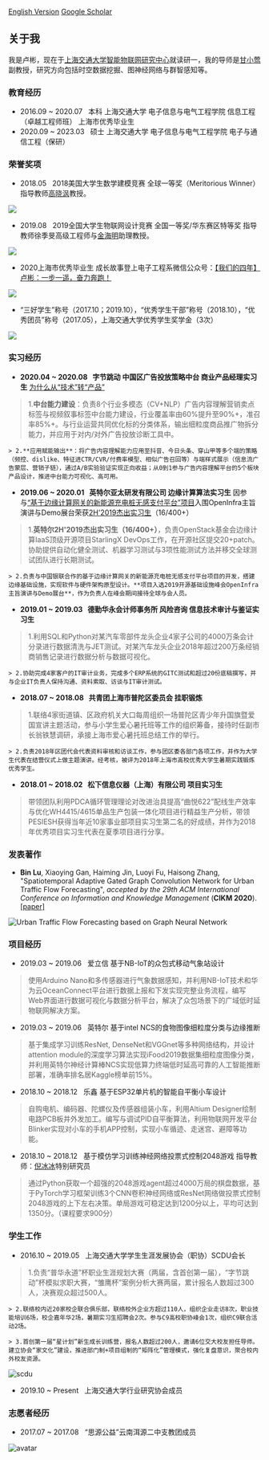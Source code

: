 [English Version](../.) [Google Scholar](https://scholar.google.com/citations?user=HsI7HPoAAAAJ&hl=zh-CN&oi=sra)

## 关于我

我是卢彬，现在于[上海交通大学](http://sjtu.edu.cn/)[智能物联网研究中心](http://iiot.sjtu.edu.cn/)就读研一，我的导师是[甘小莺](http://iwct.sjtu.edu.cn/Personal/xygan/index.htm)副教授，研究方向包括时空数据挖掘、图神经网络与群智感知等。

### 教育经历
- 2016.09 ~ 2020.07 &nbsp; 本科 上海交通大学 电子信息与电气工程学院 信息工程（卓越工程师班） 上海市优秀毕业生
- 2020.09 ~ 2023.03 &nbsp; 硕士 上海交通大学 电子信息与电气工程学院 电子与通信工程（保研）

### 荣誉奖项
- 2018.05 &nbsp; 2018美国大学生数学建模竞赛 全球一等奖（Meritorious Winner） 指导教师[高晓沨](http://www.cs.sjtu.edu.cn/~gao-xf/)教授。

![](./images/mcm2018.jpg)
- 2019.08 &nbsp; 2019全国大学生物联网设计竞赛 全国一等奖/华东赛区特等奖 指导教师徐季旻高级工程师与[金海明](http://jhc.sjtu.edu.cn/~haimingjin/)助理教授。

![](./images/iot_contest.jpg)
- 2020上海市优秀毕业生 成长故事登上电子工程系微信公众号：[【我们的四年】卢彬：一步一遥，奋力奔跑！](https://mp.weixin.qq.com/s/B_4YIu3GbaOZ2MFFFHhpzg)

![](./images/sh_graduate.jpg)
- “三好学生”称号（2017.10；2019.10），“优秀学生干部”称号（2018.10），“优秀团员”称号（2017.05），上海交通大学优秀学生奖学金（3次）

![](./images/honor.jpg)

### 实习经历
- **2020.04 ~ 2020.08 &nbsp; 字节跳动 中国区广告投放策略中台 商业产品经理实习生** [为什么从“技术”转“产品”](why_rd2pm.html)
> 1.**中台能力建设**：负责8个行业多模态（CV+NLP）广告内容理解营销卖点标签与视频叙事标签中台能力建设，行业覆盖率由60%提升至90%+，准召率85%+。与行业运营共同优化标的分类体系，输出细粒度商品推广物拆分能力，并应用于对内/对外广告投放诊断工具中。

	> 2.**应用赋能输出**：将广告内容理解能力应用至抖音、今日头条、穿山甲等多个端的策略（频控、dislike、特征进CTR/CVR/付费率模型、相似广告召回等）与端样式展示（信息流广告蒙层、营销子链），通过A/B实验验证实现正向收益；从0到1参与广告内容理解平台的5个板块产品设计，推进中台能力可视化、高可用。
- **2019.06 ~ 2020.01 &nbsp; 英特尔亚太研发有限公司 边缘计算算法实习生** 因参与[“基于边缘计算网关的新能源充电桩无感支付平台”项目](https://www.linkedin.com/feed/update/urn:li:activity:6597420430355718144/)入围OpenInfra主旨演讲与Demo展台荣获[2H'2019杰出实习生](https://www.linkedin.com/feed/update/urn:li:activity:6606044330564128768/)（16/400+）
> 1.**英特尔2H'2019杰出实习生（16/400+）**，负责OpenStack基金会边缘计算IaaS顶级开源项目StarlingX DevOps工作，在开源社区提交20+patch。协助提供自动化健全测试、机器学习测试与3项性能测试方法并移交全球测试团队进行长期测试。

	> 2.负责与中国银联合作的基于边缘计算网关的新能源充电桩无感支付平台项目的开发，搭建边缘基础设施，实现软件与硬件架构原型设计。**项目入选2019开源基础设施峰会OpenInfra主旨演讲与Demo展台**，作为负责人在峰会期间接待全球与会人员。
- **2019.01 ~ 2019.03 &nbsp; 德勤华永会计师事务所 风险咨询 信息技术审计与鉴证实习生**
> 1.利用SQL和Python对某汽车零部件龙头企业4家子公司的4000万条会计分录进行数据清洗与JET测试。对某汽车龙头企业2018年超过200万条经销商销售记录进行数据分析与数据可视化。

	> 2.协助完成4家客户的IT审计业务，完成多个ERP系统的GITC测试和超过20份底稿撰写，并与企业IT负责人保持沟通、资料索取、访谈与IT审计测试。
- **2018.07 ~ 2018.08 &nbsp; 共青团上海市普陀区委员会 挂职锻炼**
> 1.联络4家街道镇、区政府机关大口每周组织一场普陀区青少年升国旗暨爱国宣讲主题活动，参与小学生爱心暑托班等工作的组织筹备，接待时任副市长翁铁慧调研，承接上海市爱心暑托班总结工作的举行。

	> 2.负责2018年区团代会代表资料审核和访谈工作，参与团区委各部门各项工作，并作为大学生代表在结营仪式上做主题演讲。经考核，被评为2018年上海市高校优秀大学生暑期实践锻炼优秀学生。
- **2018.01 ~ 2018.02 &nbsp; 松下信息仪器（上海）有限公司 项目实习生**
> 带领团队利用PDCA循环管理理论对改进治具提高“曲悦622”配线生产效率与优化WH4415/4615单品生产包装一体化项目进行精益生产分析，带领PESIESH获得当年近10家事业部项目实习生第二名的好成绩，并作为2018年优秀项目实习生代表在夏季项目进行分享。

### 发表著作
- **Bin Lu**, Xiaoying Gan, Haiming Jin, Luoyi Fu, Haisong Zhang, "Spatiotemporal Adaptive Gated Graph Convolution Network for Urban Traffic Flow Forecasting", *accepted by the 29th ACM International Conference on Information and Knowledge Management* (**CIKM 2020**). [\[paper\]](https://dl.acm.org/doi/10.1145/3340531.3411894)

![Urban Traffic Flow Forecasting based on Graph Neural Network](../images/ag_gcn.png)

### 项目经历
- 2019.03 ~ 2019.06 &nbsp; 爱立信 基于NB-IoT的众包式移动气象站设计
> 使用Arduino Nano和多传感器进行气象数据感知，并利用NB-IoT技术和华为云OceanConnect平台进行数据上报和下发实现完整业务流程，编写Web界面进行数据可视化与数据分析平台，解决了众包场景下的广域低时延物联网解决方案。
- 2019.03 ~ 2019.06 &nbsp; 英特尔 基于intel NCS的食物图像细粒度分类与边缘推断
> 基于集成学习训练ResNet, DenseNet和VGGnet等多种网络结构，并设计attention module的深度学习算法实现iFood2019数据集细粒度图像分类，并利用英特尔神经计算棒NCS实现低算力终端低时延高可靠的人工智能推断部署，准确率排名居Kaggle榜单前15%。
- 2018.10 ~ 2018.12 &nbsp; 乐鑫   基于ESP32单片机的智能自平衡小车设计
> 自购电机、编码器、陀螺仪及传感器组装小车，利用Altium Designer绘制电路PCB板并外发加工。编写与调试PID自平衡算法，利用物联网开发平台Blinker实现对小车的手机APP控制，实现小车循迹、走迷宫、避障等功能。
- 2018.10 ~ 2018.12 &nbsp; 基于模仿学习训练神经网络投票式控制2048游戏 指导教师：[倪冰冰](https://ee.sjtu.edu.cn/FacultyDetail.aspx?id=102&infoid=66&flag=66)特别研究员
> 通过Python获取一个超强的2048游戏agent超过4000万局的棋盘数据，基于PyTorch学习框架训练3个CNN卷积神经网络或ResNet网络做投票式控制2048游戏的上下左右决策。单局游戏可稳定达到1200分以上，平均可达到1350分。（课程要求900分）


### 学生工作
- 2016.10 ~ 2019.05 &nbsp; 上海交通大学学生生涯发展协会（职协）SCDU会长
> 1.负责“普华永道”杯职业生涯规划大赛（两届，含首创第一届），“字节跳动”杯模拟求职大赛，“雏鹰杯”案例分析大赛两届，累计报名人数超过300人，决赛观众超过500人。

	> 2.联络校内近20家校企联合俱乐部，联络校外企业方超过110人，组织企业走访8次，职业技能培训6场，校企嘉年华2场，暑期实习生招聘会2次。参与C9高校职协峰会1次，组织C9联合活动2场。

	> 3.首创第一届“星计划”新生成长训练营，报名人数超过200人，邀请6位交大校友担任导师。建立协会“家文化”建设，推进部门制+项目组制的“矩阵化”管理模式，强化复盘意识，聚合校内外校友资源。

![scdu](images/scdu.jpg)
- 2019.10 ~ Present &nbsp; 上海交通大学行业研究协会成员

### 志愿者经历
- 2017.07 ~ 2017.08 &nbsp; “思源公益”云南洱源二中支教团成员

![avatar](images/zhijiao.jpg)

